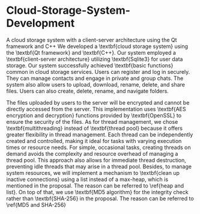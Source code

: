 # Cloud-Storage-System-Development
A cloud storage system with a client-server architecture using the Qt framework and C++
We developed a \textbf{cloud storage system} using the \textbf{Qt framework} and \textbf{C++}. Our system employed a \textbf{client-server architecture} utilizing \textbf{Sqlite3} for user data storage. Our system successfully achieved \textbf{basic functions} common in cloud storage services. Users can register and log in securely. They can manage contacts and engage in private and group chats. The system also allow users to upload, download, rename, delete, and share files. Users can also create, delete, rename, and navigate folders.

The files uploaded by users to the server will be encrypted and cannot be directly accessed from the server. This implementation uses \textbf{AES encryption and decryption} functions provided by \textbf{OpenSSL} to ensure the security of the files. As for thread management, we chose \textbf{multithreading} instead of \textbf{thread pool} because it offers greater flexibility in thread management. Each thread can be independently created and controlled, making it ideal for tasks with varying execution times or resource needs. For simple, occasional tasks, creating threads on demand avoids the complexity and resource overhead of managing a thread pool. This approach also allows for immediate thread destruction, preventing idle threads that may arise in a thread pool. Besides, to manage system resources, we will implement a mechanism to \textbf{clean up inactive connections} using a list instead of a max-heap, which is mentioned in the proposal. The reason can be referred to \ref{heap and list}. On top of that, we use \textbf{MD5 algorithm} for the integrity check rather than \textbf{SHA-256} in the proposal. The reason can be referred to \ref{MD5 and SHA-256}
